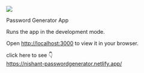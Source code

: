 [![](https://visitcount.itsvg.in/api?id=Nishantsurve&label=Repository%20Views&color=12&icon=1&pretty=true)](https://visitcount.itsvg.in)</br>

Password Generator App

Runs the app in the development mode.

Open [http://localhost:3000](http://localhost:3000) to view it in your browser.

click here to see 👇
<br>
https://nishant-passwordgenerator.netlify.app/

